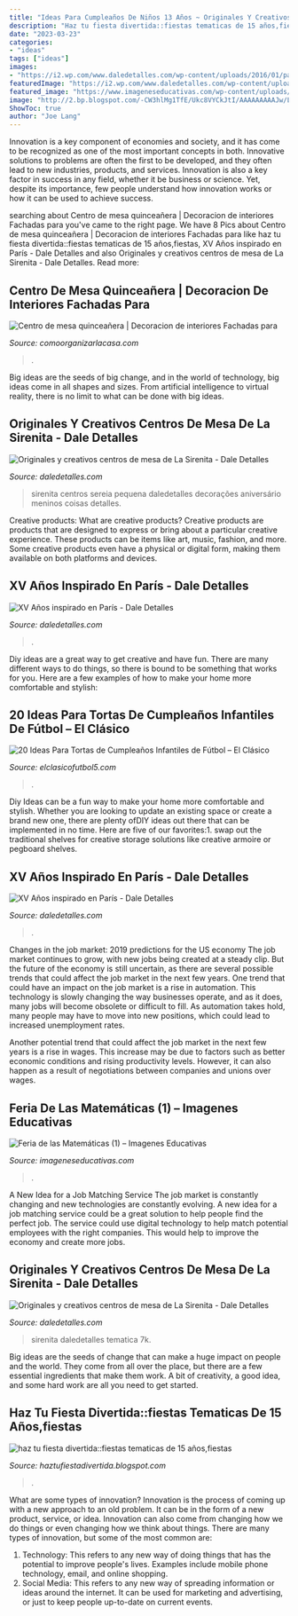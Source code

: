 ```yaml
---
title: "Ideas Para Cumpleaños De Niños 13 Años ~ Originales Y Creativos Centros De Mesa De La Sirenita"
description: "Haz tu fiesta divertida::fiestas tematicas de 15 años,fiestas"
date: "2023-03-23"
categories:
- "ideas"
tags: ["ideas"]
images:
- "https://i2.wp.com/www.daledetalles.com/wp-content/uploads/2016/01/paris27.jpg"
featuredImage: "https://i2.wp.com/www.daledetalles.com/wp-content/uploads/2016/01/paris27.jpg"
featured_image: "https://www.imageneseducativas.com/wp-content/uploads/2015/12/Feria-de-las-Matemáticas-1.jpg"
image: "http://2.bp.blogspot.com/-CW3hlMg1TfE/Ukc8VYCkJtI/AAAAAAAAAJw/L6LElIHITj4/s1600/cumpleanos-spiderman-mesa.jpg"
ShowToc: true
author: "Joe Lang"
---
```



Innovation is a key component of economies and society, and it has come to be recognized as one of the most important concepts in both. Innovative solutions to problems are often the first to be developed, and they often lead to new industries, products, and services. Innovation is also a key factor in success in any field, whether it be business or science. Yet, despite its importance, few people understand how innovation works or how it can be used to achieve success.

	

		
searching about Centro de mesa quinceañera | Decoracion de interiores Fachadas para you've came to the right page. We have 8 Pics about Centro de mesa quinceañera | Decoracion de interiores Fachadas para like haz tu fiesta divertida::fiestas tematicas de 15 años,fiestas, XV Años inspirado en París - Dale Detalles and also Originales y creativos centros de mesa de La Sirenita - Dale Detalles. Read more:
		
    
## Centro De Mesa Quinceañera | Decoracion De Interiores Fachadas Para

<img loading=lazy src="http://comoorganizarlacasa.com/wp-content/uploads/2015/06/centro-de-mesa-quinceanera-2.jpg" onerror="this.onerror=null;this.src='https://tse3.mm.bing.net/th?id=OIP.dr5dfZYHcqGVMi2W-IGk8gHaK4&amp;pid=15.1';" alt="Centro de mesa quinceañera | Decoracion de interiores Fachadas para">

_Source: comoorganizarlacasa.com_

>. 

	

Big ideas are the seeds of big change, and in the world of technology, big ideas come in all shapes and sizes. From artificial intelligence to virtual reality, there is no limit to what can be done with big ideas.

    
## Originales Y Creativos Centros De Mesa De La Sirenita - Dale Detalles

<img loading=lazy src="https://i0.wp.com/www.daledetalles.com/wp-content/uploads/2016/08/centro-de-mesa-sirenita19.jpg" onerror="this.onerror=null;this.src='https://tse3.mm.bing.net/th?id=OIP.VarjmF5VUNn0IrszwIHelgHaLH&amp;pid=15.1';" alt="Originales y creativos centros de mesa de La Sirenita - Dale Detalles">

_Source: daledetalles.com_

>sirenita centros sereia pequena daledetalles decorações aniversário meninos coisas detalles. 

	

Creative products: What are creative products?
Creative products are products that are designed to express or bring about a particular creative experience. These products can be items like art, music, fashion, and more. Some creative products even have a physical or digital form, making them available on both platforms and devices.

    
## XV Años Inspirado En París - Dale Detalles

<img loading=lazy src="https://i1.wp.com/www.daledetalles.com/wp-content/uploads/2016/01/paris12.jpg" onerror="this.onerror=null;this.src='https://tse3.mm.bing.net/th?id=OIP.vggX8i2zqd5gP2DOmiwsPgHaJ4&amp;pid=15.1';" alt="XV Años inspirado en París - Dale Detalles">

_Source: daledetalles.com_

>. 

	

Diy ideas are a great way to get creative and have fun. There are many different ways to do things, so there is bound to be something that works for you. Here are a few examples of how to make your home more comfortable and stylish: 

    
## 20 Ideas Para Tortas De Cumpleaños Infantiles De Fútbol – El Clásico

<img loading=lazy src="http://www.elclasicofutbol5.com/wp-content/uploads/2015/04/tortas-futbol-1.jpg" onerror="this.onerror=null;this.src='https://tse1.mm.bing.net/th?id=OIP.9qLl6DhYeemcYvghJAw01QHaLG&amp;pid=15.1';" alt="20 Ideas Para Tortas de Cumpleaños Infantiles de Fútbol – El Clásico">

_Source: elclasicofutbol5.com_

>. 

	

Diy Ideas can be a fun way to make your home more comfortable and stylish. Whether you are looking to update an existing space or create a brand new one, there are plenty ofDIY ideas out there that can be implemented in no time. Here are five of our favorites:1. swap out the traditional shelves for creative storage solutions like creative armoire or pegboard shelves.
    
## XV Años Inspirado En París - Dale Detalles

<img loading=lazy src="https://i2.wp.com/www.daledetalles.com/wp-content/uploads/2016/01/paris27.jpg" onerror="this.onerror=null;this.src='https://tse2.mm.bing.net/th?id=OIP.BhQqG3DBe3tF5026kr6tawHaJ4&amp;pid=15.1';" alt="XV Años inspirado en París - Dale Detalles">

_Source: daledetalles.com_

>. 

	

Changes in the job market: 2019 predictions for the US economy
The job market continues to grow, with new jobs being created at a steady clip. But the future of the economy is still uncertain, as there are several possible trends that could affect the job market in the next few years. 
One trend that could have an impact on the job market is a rise in automation. This technology is slowly changing the way businesses operate, and as it does, many jobs will become obsolete or difficult to fill. As automation takes hold, many people may have to move into new positions, which could lead to increased unemployment rates. 

Another potential trend that could affect the job market in the next few years is a rise in wages. This increase may be due to factors such as better economic conditions and rising productivity levels. However, it can also happen as a result of negotiations between companies and unions over wages.

    
## Feria De Las Matemáticas (1) – Imagenes Educativas

<img loading=lazy src="https://www.imageneseducativas.com/wp-content/uploads/2015/12/Feria-de-las-Matemáticas-1.jpg" onerror="this.onerror=null;this.src='https://tse4.mm.bing.net/th?id=OIP.l1bnd3JGVWSAeMTx21JkPwHaFj&amp;pid=15.1';" alt="Feria de las Matemáticas (1) – Imagenes Educativas">

_Source: imageneseducativas.com_

>. 

	

A New Idea for a Job Matching Service
The job market is constantly changing and new technologies are constantly evolving. A new idea for a job matching service could be a great solution to help people find the perfect job. The service could use digital technology to help match potential employees with the right companies. This would help to improve the economy and create more jobs.

    
## Originales Y Creativos Centros De Mesa De La Sirenita - Dale Detalles

<img loading=lazy src="https://i2.wp.com/www.daledetalles.com/wp-content/uploads/2016/08/centro-de-mesa-sirenita10.jpg?resize=501%2C891" onerror="this.onerror=null;this.src='https://tse4.mm.bing.net/th?id=OIP.wuIdaNDCV6_WaUBKoP3ZtgHaNK&amp;pid=15.1';" alt="Originales y creativos centros de mesa de La Sirenita - Dale Detalles">

_Source: daledetalles.com_

>sirenita daledetalles tematica 7k. 

	

Big ideas are the seeds of change that can make a huge impact on people and the world. They come from all over the place, but there are a few essential ingredients that make them work. A bit of creativity, a good idea, and some hard work are all you need to get started.

    
## Haz Tu Fiesta Divertida::fiestas Tematicas De 15 Años,fiestas

<img loading=lazy src="http://2.bp.blogspot.com/-CW3hlMg1TfE/Ukc8VYCkJtI/AAAAAAAAAJw/L6LElIHITj4/s1600/cumpleanos-spiderman-mesa.jpg" onerror="this.onerror=null;this.src='https://tse3.mm.bing.net/th?id=OIP.8U91vbz1GrJJjxXD2a9mmQHaGD&amp;pid=15.1';" alt="haz tu fiesta divertida::fiestas tematicas de 15 años,fiestas">

_Source: haztufiestadivertida.blogspot.com_

>. 

	

What are some types of innovation?
Innovation is the process of coming up with a new approach to an old problem. It can be in the form of a new product, service, or idea. Innovation can also come from changing how we do things or even changing how we think about things. There are many types of innovation, but some of the most common are: 
1) Technology: This refers to any new way of doing things that has the potential to improve people's lives. Examples include mobile phone technology, email, and online shopping. 
2) Social Media: This refers to any new way of spreading information or ideas around the internet. It can be used for marketing and advertising, or just to keep people up-to-date on current events.

